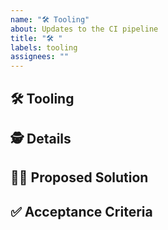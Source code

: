 ```yaml
---
name: "🛠️ Tooling"
about: Updates to the CI pipeline
title: "🛠️ "
labels: tooling
assignees: ""
---
```


## 🛠️ Tooling

<!-- Describe the additions/changes you would like to see to the tooling. -->

## 🕵️ Details

<!-- Add any additional details that could assist with the changes/additions being made. -->

## 🙋‍♀️ Proposed Solution

<!-- (optional) Do you have a proposed solution? -->

## ✅ Acceptance Criteria

<!--
A set of assumptions which, when tested, verify that the debt tooling was properly updated and remains functional.
 -->

<!--
- [ ] Criteria 1
- [ ] Criteria 2
 -->

